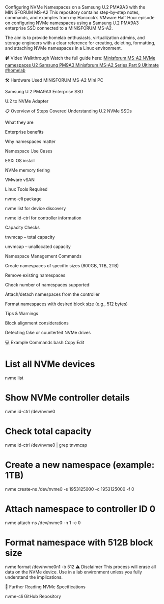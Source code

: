 Configuring NVMe Namespaces on a Samsung U.2 PMA9A3 with the MINISFORUM MS-A2
This repository contains step-by-step notes, commands, and examples from my Hancock’s VMware Half Hour episode on configuring NVMe namespaces using a Samsung U.2 PMA9A3 enterprise SSD connected to a MINISFORUM MS-A2.

The aim is to provide homelab enthusiasts, virtualization admins, and storage engineers with a clear reference for creating, deleting, formatting, and attaching NVMe namespaces in a Linux environment.

📹 Video Walkthrough
Watch the full guide here: [Minisforum MS-A2 NVMe namespaces U2 Samsung PM9A3 Minisforum MS-A2 Series Part 9 Ultimate #homelab](https://youtu.be/SVsMpnv3JPc?si=HZyjPtjykt_KRUVI)

🛠 Hardware Used
MINISFORUM MS-A2 Mini PC

Samsung U.2 PMA9A3 Enterprise SSD

U.2 to NVMe Adapter

📋 Overview of Steps Covered
Understanding U.2 NVMe SSDs

What they are

Enterprise benefits

Why namespaces matter

Namespace Use Cases

ESXi OS install

NVMe memory tiering

VMware vSAN

Linux Tools Required

nvme-cli package

nvme list for device discovery

nvme id-ctrl for controller information

Capacity Checks

tnvmcap – total capacity

unvmcap – unallocated capacity

Namespace Management Commands

Create namespaces of specific sizes (800GB, 1TB, 2TB)

Remove existing namespaces

Check number of namespaces supported

Attach/detach namespaces from the controller

Format namespaces with desired block size (e.g., 512 bytes)

Tips & Warnings

Block alignment considerations

Detecting fake or counterfeit NVMe drives

💻 Example Commands
bash
Copy
Edit
# List all NVMe devices
nvme list

# Show NVMe controller details
nvme id-ctrl /dev/nvme0

# Check total capacity
nvme id-ctrl /dev/nvme0 | grep tnvmcap

# Create a new namespace (example: 1TB)
nvme create-ns /dev/nvme0 -s 1953125000 -c 1953125000 -f 0

# Attach namespace to controller ID 0
nvme attach-ns /dev/nvme0 -n 1 -c 0

# Format namespace with 512B block size
nvme format /dev/nvme0n1 -b 512
⚠ Disclaimer
This process will erase all data on the NVMe device. Use in a lab environment unless you fully understand the implications.

🔗 Further Reading
NVMe Specifications

nvme-cli GitHub Repository


